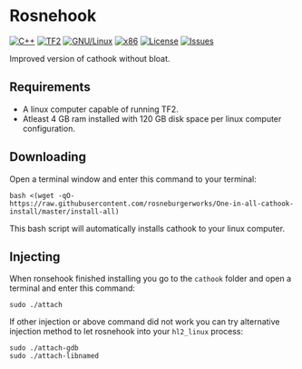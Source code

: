 # Rosnehook
[![C++](https://img.shields.io/badge/language-C%2B%2B-%23f34b7d.svg?style=flat-square)](https://en.wikipedia.org/wiki/C%2B%2B)
[![TF2](https://img.shields.io/badge/game-TF2-orange.svg?style=flat-square)](https://store.steampowered.com/app/440/Team_Fortress_2/)
[![GNU/Linux](https://img.shields.io/badge/platform-GNU%2FLinux-ff69b4?style=flat-square)](https://www.gnu.org/gnu/linux-and-gnu.en.html)
[![x86](https://img.shields.io/badge/arch-x86-red.svg?style=flat-square)](https://en.wikipedia.org/wiki/X86)
[![License](https://img.shields.io/github/license/weebwares/cathook.svg?style=flat-square)](LICENSE)
[![Issues](https://img.shields.io/github/issues/weebwares/cathook.svg?style=flat-square)](https://github.com/rosneburgerworks/cathook/issues)

Improved version of cathook without bloat.

## Requirements
* A linux computer capable of running TF2.
* Atleast 4 GB ram installed with 120 GB disk space per linux computer configuration.

## Downloading
Open a terminal window and enter this command to your terminal:

    bash <(wget -qO- https://raw.githubusercontent.com/rosneburgerworks/One-in-all-cathook-install/master/install-all)

This bash script will automatically installs cathook to your linux computer.


## Injecting

When ronsehook finished installing you go to the `cathook` folder and open a terminal and enter this command:

    sudo ./attach
If other injection or above command did not work you can try alternative injection method to let rosnehook into your `hl2_linux` process:
    
    sudo ./attach-gdb
    sudo ./attach-libnamed
